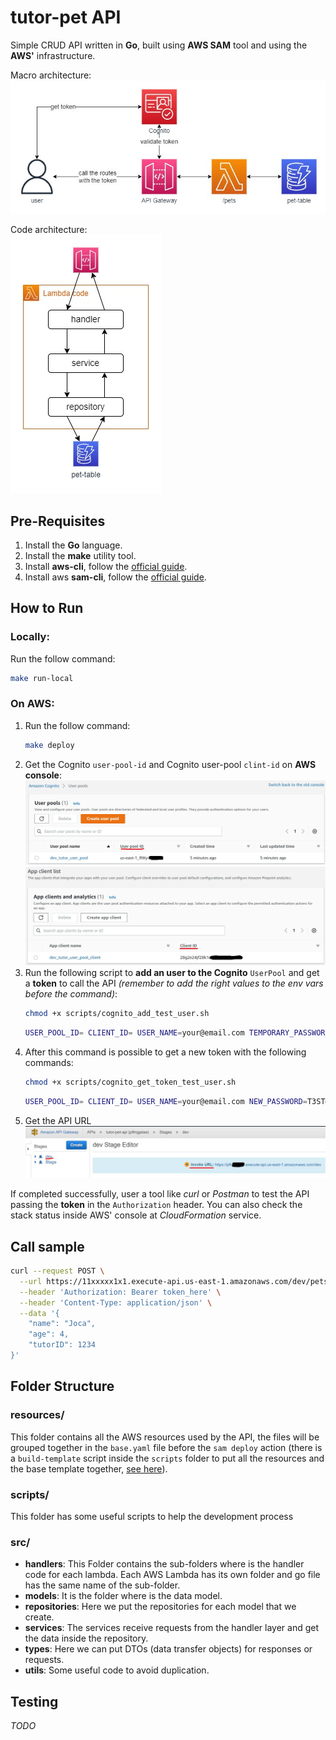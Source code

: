 # **tutor-pet API**

Simple CRUD API written in **Go**, built using **AWS SAM** tool and using the **AWS'** infrastructure.

Macro architecture:\
![Macro architecture](readme-images/tutor_pet_api-macro_architecture.jpg)

Code architecture:\
![Code architecture](readme-images/tutor_pet_api-code.jpg)

## **Pre-Requisites**
1. Install the **Go** language.
2. Install the **make** utility tool.
2. Install **aws-cli**, follow the [official guide](https://docs.aws.amazon.com/cli/latest/userguide/cli-chap-install.html).
3. Install aws **sam-cli**, follow the [official guide](https://docs.aws.amazon.com/serverless-application-model/latest/developerguide/serverless-sam-cli-install.html).


## **How to Run**
### Locally:
Run the follow command:
```bash
make run-local
```
### On AWS:
1. Run the follow command:
    ```bash
    make deploy
    ```
2. Get the Cognito `user-pool-id` and Cognito user-pool `clint-id` on **AWS console**:
    ![UserPool ID](readme-images/getting_user_pool_id.jpg)
    ![Client ID](readme-images/getting_user_pool_client_id.jpg)
3. Run the following script to **add an user to the Cognito** `UserPool` and get a **token** to call the API *(remember to add the right values to the env vars before the command)*:
    ```bash
    chmod +x scripts/cognito_add_test_user.sh
    ```
    ```bash
    USER_POOL_ID= CLIENT_ID= USER_NAME=your@email.com TEMPORARY_PASSWORD=T3ST@go NEW_PASSWORD=T3ST@golang NAME="" FAMILY_NAME="" ./scripts/cognito_add_test_user.sh
    ```
4. After this command is possible to get a new token with the following commands:
    ```bash
    chmod +x scripts/cognito_get_token_test_user.sh
    ```
    ```bash
    USER_POOL_ID= CLIENT_ID= USER_NAME=your@email.com NEW_PASSWORD=T3ST@golang ./scripts/cognito_get_token_test_user.sh
    ```
5. Get the API URL
    ![API URL](readme-images/getting_api_url.JPG)

If completed successfully, user a tool like *curl* or *Postman* to test the API passing the **token** in the `Authorization` header.
You can also check the stack status inside AWS' console at *CloudFormation* service.

## **Call sample**
```bash
curl --request POST \
  --url https://11xxxxx1x1.execute-api.us-east-1.amazonaws.com/dev/pets \
  --header 'Authorization: Bearer token_here' \
  --header 'Content-Type: application/json' \
  --data '{
	"name": "Joca",
	"age": 4,
	"tutorID": 1234
}'
```

## **Folder Structure**
### **resources/**
This folder contains all the AWS resources used by the API, the files will be grouped together in the `base.yaml` file before the `sam deploy` action (there is a `build-template` script inside the `scripts` folder to put all the resources and the base template together, [see here](scripts/build-template/README.md)).
### **scripts/**
This folder has some useful scripts to help the development process
### **src/**
- **handlers**: This Folder contains the sub-folders where is the handler code for each lambda. Each AWS Lambda has its own folder and go file has the same name of the sub-folder.
- **models**: It is the folder where is the data model.
- **repositories**: Here we put the repositories for each model that we create.
- **services**: The services receive requests from the handler layer and get the data inside the repository.
- **types**: Here we can put DTOs (data transfer objects) for responses or requests.
- **utils**: Some useful code to avoid duplication.

## **Testing**
*TODO*
